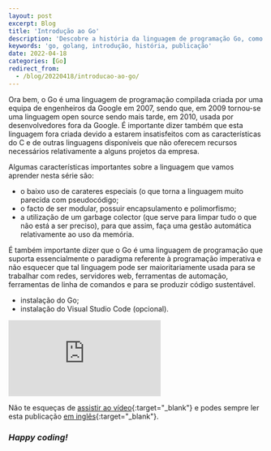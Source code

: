 ```yaml
---
layout: post
excerpt: Blog
title: 'Introdução ao Go'
description: 'Descobre a história da linguagem de programação Go, como surgiu e os seus pontos fortes. Obtém respostas às tuas dúvidas com o resumo apresentado.'
keywords: 'go, golang, introdução, história, publicação'
date: 2022-04-18
categories: [Go]
redirect_from:
  - /blog/20220418/introducao-ao-go/
---
```


Ora bem, o Go é uma linguagem de programação compilada criada por uma equipa de engenheiros da Google em 2007, sendo que, em 2009 tornou-se uma linguagem open source sendo mais tarde, em 2010, usada por desenvolvedores fora da Google. É importante dizer também que esta linguagem fora criada devido a estarem insatisfeitos com as características do C e de outras linguagens disponíveis que não oferecem recursos necessários relativamente a alguns projetos da empresa.

Algumas características importantes sobre a linguagem que vamos aprender nesta série são:

- o baixo uso de carateres especiais (o que torna a linguagem muito parecida com pseudocódigo;
- o facto de ser modular, possuir encapsulamento e polimorfismo;
- a utilização de um garbage colector (que serve para limpar tudo o que não está a ser preciso), para que assim, faça uma gestão automática relativamente ao uso da memória.

É também importante dizer que o Go é uma linguagem de programação que suporta essencialmente o paradigma referente à programação imperativa e não esquecer que tal linguagem pode ser maioritariamente usada para se trabalhar com redes, servidores web, ferramentas de automação, ferramentas de linha de comandos e para se produzir código sustentável.

- instalação do Go;
- instalação do Visual Studio Code (opcional).

<div class="video-container">
  <iframe src="https://www.youtube.com/embed/zkpwb3CbUF0" frameborder="0" allowfullscreen></iframe>
</div>

Não te esqueças de [assistir ao vídeo](https://youtu.be/zkpwb3CbUF0){:target="\_blank"} e podes sempre ler esta publicação [em inglês](https://nelsonsilvadev.com/blog/introduction-to-go/){:target="\_blank"}.

### _Happy coding!_
